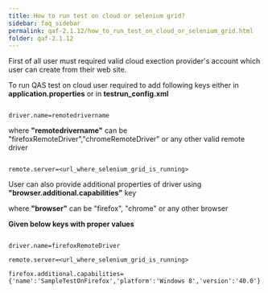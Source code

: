 ```yaml
---
title: How to run test on cloud or selenium grid?
sidebar: faq_sidebar
permalink: qaf-2.1.12/how_to_run_test_on_cloud_or_selenium_grid.html
folder: qaf-2.1.12
---
```



First of all user must required valid cloud exection provider's account which user can create from their web site.

To run QAS test on cloud user required to add following keys either in  **application.properties** or in **testrun_config.xml**

```properties

driver.name=remotedrivername

```

where **"remotedrivername"** can be "firefoxRemoteDriver","chromeRemoteDriver"  or any other valid remote driver

```properties

remote.server=<url_where_selenium_grid_is_running>

```


User can also provide additional properties of driver using **"browser.additional.capabilities"** key

where **"browser"** can be "firefox", "chrome" or any other browser

**Given below keys with proper values**

```properties

driver.name=firefoxRemoteDriver

remote.server=<url_where_selenium_grid_is_running>

firefox.additional.capabilities={'name':'SampleTestOnFirefox','platform':'Windows 8','version':'40.0'}

```



